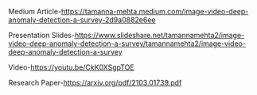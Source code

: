 

Medium Article-https://tamanna-mehta.medium.com/image-video-deep-anomaly-detection-a-survey-2d9a0882e6ee

Presentation Slides-https://www.slideshare.net/tamannamehta2/image-video-deep-anomaly-detection-a-survey/tamannamehta2/image-video-deep-anomaly-detection-a-survey

Video-https://youtu.be/CkK0XSgpTOE

Research Paper-https://arxiv.org/pdf/2103.01739.pdf
